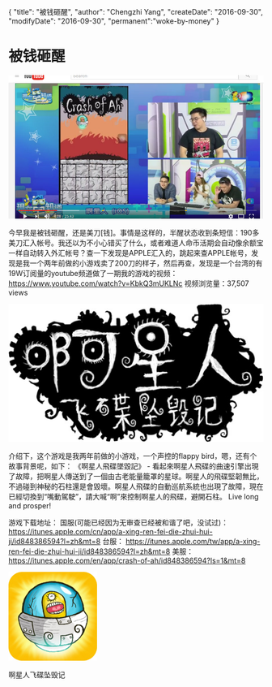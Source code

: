 {
    "title": "被钱砸醒",
    "author": "Chengzhi Yang",
    "createDate": "2016-09-30",
    "modifyDate": "2016-09-30",
    "permanent":"woke-by-money"
}

# 被钱砸醒

![alt text](../attachment/woke-by-money/1.jpg "1")

今早我是被钱砸醒，还是美刀[钱]。事情是这样的，半醒状态收到条短信：190多美刀汇入帐号。我还以为不小心错买了什么，或者难道人命币活期会自动像余额宝一样自动转入外汇帐号？查一下发现是APPLE汇入的，跳起来查APPLE帐号，发现是我一个两年前做的小游戏卖了200刀的样子，然后再查，发现是一个台湾的有19W订阅量的youtube频道做了一期我的游戏的视频：https://www.youtube.com/watch?v=KbkQ3mUKLNc  视频浏览量：37,507 views   

![alt text](../attachment/woke-by-money/2.jpg "2")

介绍下，这个游戏是我两年前做的小游戏，一个声控的flappy bird，嗯，还有个故事背景呢，如下：
《啊星人飛碟墜毀記​》 - 看起來啊星人飛碟的曲速引擎出現了故障，把啊星人傳送到了一個由古老能量籠罩的星球。啊星人的飛碟堅韌無比，不過碰到神秘的石柱還是會毀壞。啊星人飛碟的自動巡航系統也出現了故障，現在已經切換到“嘴動駕駛”，請大喊“啊”來控制啊星人的飛碟，避開石柱。 Live long and prosper!

游戏下载地址：
国服(可能已经因为无审查已经被和谐了吧，没试过)：https://itunes.apple.com/cn/app/a-xing-ren-fei-die-zhui-hui-ji/id848386594?l=zh&mt=8
台服： https://itunes.apple.com/tw/app/a-xing-ren-fei-die-zhui-hui-ji/id848386594?l=zh&mt=8
美服： https://itunes.apple.com/en/app/crash-of-ah/id848386594?ls=1&mt=8

![alt text](../attachment/woke-by-money/3.jpg "3")

啊星人飞碟坠毁记
